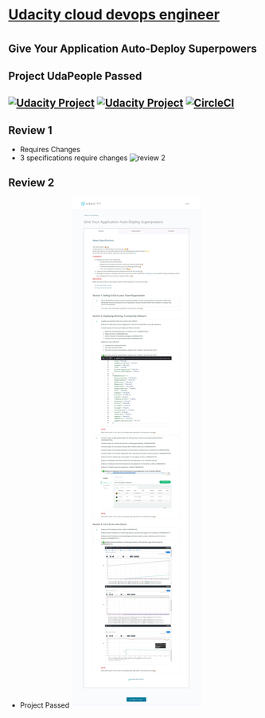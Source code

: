 
# [Udacity cloud devops engineer](https://www.udacity.com/course/cloud-dev-ops-nanodegree--nd9991)
# 
## Give Your Application Auto-Deploy Superpowers
## Project UdaPeople Passed
## <a rel="Udacity" href="./2-udacity-passed.jpg"><img alt="Udacity Project"  src="https://img.shields.io/badge/Udacity-PASSED-brightgre?style=plastic&logo=Udacity" /></a> <a rel="Udacity" href="./2-udacity-passed.jpg"><img alt="Udacity Project"  src="https://img.shields.io/badge/UdaPeople Project-PASSED-brightgre?style=plastic&logo=Udacity" /></a> [![CircleCI](https://circleci.com/gh/mohamedelfal/udapeople-cicd.svg?style=shield&circle-token=499c794914a6668bd794027edc74d9400d7a361f)](https://app.circleci.com/pipelines/github/mohamedelfal/udapeople-cicd?branch=master&filter=all)
## Review 1
* Requires Changes
* 3 specifications require changes
![review 2](./1-review.png)

## Review 2
* Project Passed
![review 2](./2-udacity-passed.jpg)
